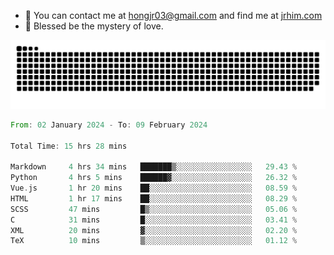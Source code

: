 - 📧 You can contact me at hongjr03@gmail.com and find me at [jrhim.com](https://jrhim.com/)
- 🌈 Blessed be the mystery of love.

![snake_animation](https://raw.githubusercontent.com/hongjr03/hongjr03/output/github-contribution-grid-snake.svg)

<!--START_SECTION:waka-->

```rust
From: 02 January 2024 - To: 09 February 2024

Total Time: 15 hrs 28 mins

Markdown     4 hrs 34 mins   ███████▒░░░░░░░░░░░░░░░░░   29.43 %
Python       4 hrs 5 mins    ██████▓░░░░░░░░░░░░░░░░░░   26.32 %
Vue.js       1 hr 20 mins    ██░░░░░░░░░░░░░░░░░░░░░░░   08.59 %
HTML         1 hr 17 mins    ██░░░░░░░░░░░░░░░░░░░░░░░   08.29 %
SCSS         47 mins         █▒░░░░░░░░░░░░░░░░░░░░░░░   05.06 %
C            31 mins         █░░░░░░░░░░░░░░░░░░░░░░░░   03.41 %
XML          20 mins         ▓░░░░░░░░░░░░░░░░░░░░░░░░   02.20 %
TeX          10 mins         ▒░░░░░░░░░░░░░░░░░░░░░░░░   01.12 %
```

<!--END_SECTION:waka-->
